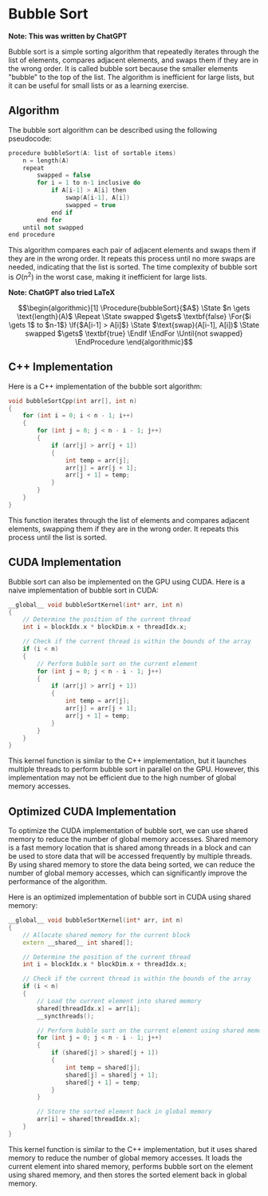 # Bubble Sort

**Note: This was written by ChatGPT**

Bubble sort is a simple sorting algorithm that repeatedly iterates through the list of elements, compares adjacent elements, and swaps them if they are in the wrong order. It is called bubble sort because the smaller elements "bubble" to the top of the list. The algorithm is inefficient for large lists, but it can be useful for small lists or as a learning exercise.

## Algorithm

The bubble sort algorithm can be described using the following pseudocode:

```cpp
procedure bubbleSort(A: list of sortable items)
    n = length(A)
    repeat
        swapped = false
        for i = 1 to n-1 inclusive do
            if A[i-1] > A[i] then
                swap(A[i-1], A[i])
                swapped = true
            end if
        end for
    until not swapped
end procedure
```

This algorithm compares each pair of adjacent elements and swaps them if they are in the wrong order. It repeats this process until no more swaps are needed, indicating that the list is sorted. The time complexity of bubble sort is $O(n^2)$ in the worst case, making it inefficient for large lists.

**Note: ChatGPT also tried LaTeX**

```math
\begin{algorithmic}[1]
\Procedure{bubbleSort}{$A$}
    \State $n \gets \text{length}(A)$
    \Repeat
        \State swapped $\gets$ \textbf{false}
        \For{$i \gets 1$ to $n-1$}
            \If{$A[i-1] > A[i]$}
                \State $\text{swap}(A[i-1], A[i])$
                \State swapped $\gets$ \textbf{true}
            \EndIf
        \EndFor
    \Until{not swapped}
\EndProcedure
\end{algorithmic}
```

## C++ Implementation

Here is a C++ implementation of the bubble sort algorithm:

```cpp
void bubbleSortCpp(int arr[], int n)
{
    for (int i = 0; i < n - 1; i++)
    {
        for (int j = 0; j < n - i - 1; j++)
        {
            if (arr[j] > arr[j + 1])
            {
                int temp = arr[j];
                arr[j] = arr[j + 1];
                arr[j + 1] = temp;
            }
        }
    }
}
```

This function iterates through the list of elements and compares adjacent elements, swapping them if they are in the wrong order. It repeats this process until the list is sorted.

## CUDA Implementation

Bubble sort can also be implemented on the GPU using CUDA. Here is a naive implementation of bubble sort in CUDA:

```cpp
__global__ void bubbleSortKernel(int* arr, int n)
{
    // Determine the position of the current thread
    int i = blockIdx.x * blockDim.x + threadIdx.x;

    // Check if the current thread is within the bounds of the array
    if (i < n)
    {
        // Perform bubble sort on the current element
        for (int j = 0; j < n - i - 1; j++)
        {
            if (arr[j] > arr[j + 1])
            {
                int temp = arr[j];
                arr[j] = arr[j + 1];
                arr[j + 1] = temp;
            }
        }
    }
}
```

This kernel function is similar to the C++ implementation, but it launches multiple threads to perform bubble sort in parallel on the GPU. However, this implementation may not be efficient due to the high number of global memory accesses.

## Optimized CUDA Implementation

To optimize the CUDA implementation of bubble sort, we can use shared memory to reduce the number of global memory accesses. Shared memory is a fast memory location that is shared among threads in a block and can be used to store data that will be accessed frequently by multiple threads. By using shared memory to store the data being sorted, we can reduce the number of global memory accesses, which can significantly improve the performance of the algorithm.

Here is an optimized implementation of bubble sort in CUDA using shared memory:

```cpp
__global__ void bubbleSortKernel(int* arr, int n)
{
    // Allocate shared memory for the current block
    extern __shared__ int shared[];

    // Determine the position of the current thread
    int i = blockIdx.x * blockDim.x + threadIdx.x;

    // Check if the current thread is within the bounds of the array
    if (i < n)
    {
        // Load the current element into shared memory
        shared[threadIdx.x] = arr[i];
        __syncthreads();

        // Perform bubble sort on the current element using shared memory
        for (int j = 0; j < n - i - 1; j++)
        {
            if (shared[j] > shared[j + 1])
            {
                int temp = shared[j];
                shared[j] = shared[j + 1];
                shared[j + 1] = temp;
            }
        }

        // Store the sorted element back in global memory
        arr[i] = shared[threadIdx.x];
    }
}

```

This kernel function is similar to the C++ implementation, but it uses shared memory to reduce the number of global memory accesses. It loads the current element into shared memory, performs bubble sort on the element using shared memory, and then stores the sorted element back in global memory.
